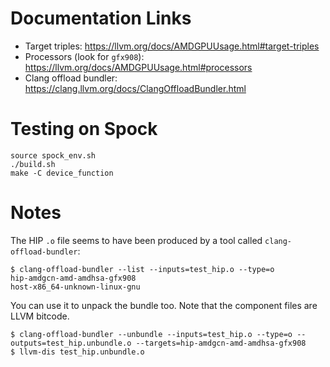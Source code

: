 # Documentation Links

 * Target triples: https://llvm.org/docs/AMDGPUUsage.html#target-triples
 * Processors (look for `gfx908`): https://llvm.org/docs/AMDGPUUsage.html#processors
 * Clang offload bundler: https://clang.llvm.org/docs/ClangOffloadBundler.html

# Testing on Spock

```
source spock_env.sh
./build.sh
make -C device_function
```

# Notes

The HIP `.o` file seems to have been produced by a tool called
`clang-offload-bundler`:

```
$ clang-offload-bundler --list --inputs=test_hip.o --type=o
hip-amdgcn-amd-amdhsa-gfx908
host-x86_64-unknown-linux-gnu
```

You can use it to unpack the bundle too. Note that the component files
are LLVM bitcode.

```
$ clang-offload-bundler --unbundle --inputs=test_hip.o --type=o --outputs=test_hip.unbundle.o --targets=hip-amdgcn-amd-amdhsa-gfx908
$ llvm-dis test_hip.unbundle.o
```
